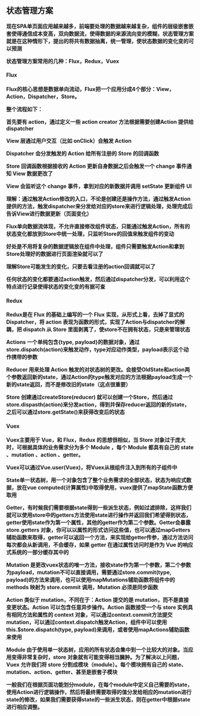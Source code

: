 ## 状态管理方案
**现在SPA单页面应用越来越多，前端要处理的数据越来越复杂，组件的层级嵌套嵌套使得通信成本变高，双向数据流，使得数据的来源流向变的模糊，状态管理方案就是在这种情形下，提出的将共有数据抽离，统一管理，使状态数据的变化变的可以预测**

**状态管理方案常用的几种：Flux，Redux，Vuex**

#### Flux

**Flux的核心思想是数据单向流动，Flux把一个应用分成4个部分：View，Action，Dispatcher，Store。**

**整个流程如下：**

**首先要有 action，通过定义一些 action creator 方法根据需要创建Action 提供给 dispatcher** 

**View 层通过用户交互（比如 onClick）会触发 Action**

**Dispatcher 会分发触发的 Action 给所有注册的 Store 的回调函数**

**Store 回调函数根据接收的 Action 更新自身数据之后会触发一个 change 事件通知 View 数据更改了**

**View 会监听这个 change 事件，拿到对应的新数据并调用 setState 更新组件 UI**

**理解：通过触发Action修改的入口，不论是创建还是操作方法，通过触发Action提供的方法，触发dispatcher来分发给对应的store来进行逻辑处理，处理完成后告诉View进行数据更新（页面变化）**

**Flux单向数据流体现，不允许直接修改组件状态，只能通过触发Action，所有的状态变化都放到Store中统一处理，只监听Store的回值来触发组件的变动**

**好处是不用将复杂的数据逻辑放在组件中处理，组件只需要触发Action和拿到Store处理好的数据进行页面渲染就可以了**

**理解Store可能发生的变化，只要去看注册的action回调就可以了**

**任何状态的变化都要通过action触发，然后通过dispatcher分发，可以利用这个特点进行记录使得状态的变化变的有据可查**

#### Redux

**Redux是在 Flux 的基础上编写的一个 Flux 实现，从形式上看，去掉了显式的 Dispatcher，将 action 表现为函数的形式，实现了Action与dispatcher的解耦，把 dispatch 从 Store 里面剥离了，使store不在拥有状态，只是来管理状态**

**Actions 一个单纯包含{type, payload}的数据对象，通过store.dispatch(action)来触发动作，type对应动作类型，payload表示这个动作携带的参数**

**Reducer 用来处理 Action 触发的对状态树的更改。会接受OldState和action两个参数返回新的state，通过Action的type触发对应的方法根据payload生成一个新的state返回，而不是修改旧的state（这点很重要）**

**Store 创建通过createStore(reducer) 就可以创建一个Store，然后通过store.dispasth(action)来分发action，得到并保存reducer返回的新的state，之后可以通过store.getState()来获得改变后的状态**

#### Vuex

**Vuex主要用于 Vue，和 Flux，Redux 的思想很相似，当 Store 对象过于庞大时，可根据具体的业务需求分为多个 Module ，每个 Module 都具有自己的 state 、mutation 、action 、getter。**

**Vuex可以通过Vue.user(Vuex)，将Vuex从根组件注入到所有的子组件中**

**State单一状态树，用一个对象包含了整个业务需求的全部状态，状态为响应式数据，放在vue computed(计算属性)中取得使用，vuex提供了mapState函数方便取用**

**Getter，有时候我们需要根据state得到一些派生状态，例如过滤排除，这样我们就可以使用store中的getters方法使用state进行操作并返回我们希望得到状态，getter使用state作为第一个属性，其他的getter作为第二个参数。Getter会暴露store.getters 对象，你可以以属性的形式访问这些值，也可以通过mapGetters辅助函数来取得，getter可以返回一个方法，来实现给getter传参，通过方法访问每次都会从新调用，不会缓存，如果 getter 在通过属性访问时是作为 Vue 的响应式系统的一部分缓存其中的**

**Mutation 是更改vuex状态的唯一方法，接收state作为第一个参数，第二个参数为payload，mutation不可以直接调用，需要通过store.commit(type, payload)的方法来调用，也可以使用mapMutations辅助函数将组件中的 methods 映射为 store.commit 调用，Mutation 必须是同步函数**

**Action 类似于 mutation，不同在于：Action 提交的是 mutation，而不是直接变更状态。Action 可以包含任意异步操作。Action 函数接受一个与 store 实例具有相同方法和属性的 context 对象，可以通过context.commit方法提交mutation，可以通过context.dispatch触发Action，组件中可以使用this.$store.dispatch(type, payload)来调用，或者使用mapActions辅助函数来使用**

**Module 由于使用单一状态树，应用的所有状态会集中到一个比较大的对象。当应用变得非常复杂时，store 对象就有可能变得相当臃肿。为了解决以上问题，Vuex 允许我们将 store 分割成模块（module）。每个模块拥有自己的 state、mutation、action、getter、甚至是嵌套子模块**

**一般我们在根据页面功能划分module，在每个module中定义自己需要的state，使用Action进行逻辑操作，然后将最终需要取得的值分发给相应的mutation进行state的修改，如果我们需要获得state的一些派生状态，则在getter中根据state进行相应调整。**



